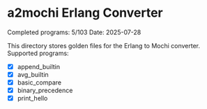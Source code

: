 # a2mochi Erlang Converter

Completed programs: 5/103
Date: 2025-07-28

This directory stores golden files for the Erlang to Mochi converter.
Supported programs:

- [x] append_builtin
- [x] avg_builtin
- [x] basic_compare
- [x] binary_precedence
- [x] print_hello
